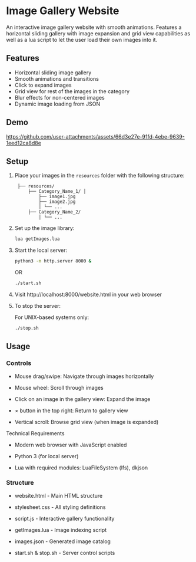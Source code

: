 # Image Gallery Website

An interactive image gallery website with smooth animations. Features a horizontal sliding gallery with image expansion and grid view capabilities as well as a lua script to let the user load their own images into it.

## Features

- Horizontal sliding image gallery
- Smooth animations and transitions
- Click to expand images
- Grid view for rest of the images in the category
- Blur effects for non-centered images
- Dynamic image loading from JSON

## Demo


https://github.com/user-attachments/assets/66d3e27e-91fd-4ebe-9639-1eed12ca8d8e



## Setup

1. Place your images in the `resources` folder with the following structure:

        ├── resources/ 
            ├── Category_Name_1/ │ 
                ├── image1.jpg  
                ├── image2.jpg 
                │ └── ... 
            ├── Category_Name_2/ 
                │ └── ...

2. Set up the image library:

    ``` bash
    lua getImages.lua
    ```
   
3. Start the local server:

    ``` bash
    python3 -m http.server 8000 &
    ```

    OR

    ``` bash
    ./start.sh
    ```

4. Visit http://localhost:8000/website.html in your web browser

5. To stop the server:

    For UNIX-based systems only:

    ``` bash
    ./stop.sh
    ```

## Usage

### Controls

- Mouse drag/swipe: Navigate through images horizontally

- Mouse wheel: Scroll through images

- Click on an image in the gallery view: Expand the image

- × button in the top right: Return to gallery view

- Vertical scroll: Browse grid view (when image is expanded)

Technical Requirements

- Modern web browser with JavaScript enabled

- Python 3 (for local server)

- Lua with required modules: LuaFileSystem (lfs), dkjson

### Structure

- website.html - Main HTML structure

- stylesheet.css - All styling definitions

- script.js - Interactive gallery functionality

- getImages.lua - Image indexing script

- images.json - Generated image catalog

- start.sh & stop.sh - Server control scripts
